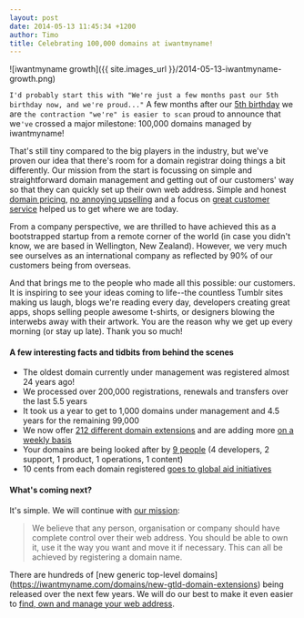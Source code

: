 ```yaml
---
layout: post
date: 2014-05-13 11:45:34 +1200
author: Timo
title: Celebrating 100,000 domains at iwantmyname!
---
```


<!-- excerpt -->

![iwantmyname growth]({{ site.images_url }}/2014-05-13-iwantmyname-growth.png)

`I'd probably start this with "We're just a few months past our 5th birthday now, and we're proud..."` A few months after our [5th birthday](https://iwantmyname.com/blog/2013/12/for-our-birthday-were-giving-back-and-you-should-too.html) we are `the contraction "we're" is easier to scan` proud to announce that we`'ve` crossed a major milestone: 100,000 domains managed by iwantmyname!

That's still tiny compared to the big players in the industry, but we've proven our idea that there's room for a domain registrar doing things a bit differently. Our mission from the start is focussing on simple and straightforward domain management and getting out of our customers' way so that they can quickly set up their own web address. Simple and honest [domain pricing](https://iwantmyname.com/domains/domain-name-registration-list-of-extensions), [no annoying upselling](https://iwantmyname.com/blog/2013/11/no-upselling-tactics-to-be-found-here.html) and a focus on [great customer service](http://public.nicereply.com/iwantmyname) helped us to get where we are today.

<!-- /excerpt -->

From a company perspective, we are thrilled to have achieved this as a bootstrapped startup from a remote corner of the world (in case you didn't know, we are based in Wellington, New Zealand). However, we very much see ourselves as an international company as reflected by 90% of our customers being from overseas.

And that brings me to the people who made all this possible: our customers. It is inspiring to see your ideas coming to life--the countless Tumblr sites making us laugh, blogs we're reading every day, developers creating great apps, shops selling people awesome t-shirts, or designers blowing the interwebs away with their artwork. You are the reason why we get up every morning (or stay up late). Thank you so much!

#### A few interesting facts and tidbits from behind the scenes

- The oldest domain currently under management was registered almost 24 years ago!
- We processed over 200,000 registrations, renewals and transfers over the last 5.5 years
- It took us a year to get to 1,000 domains under management and 4.5 years for the remaining 99,000
- We now offer [212 different domain extensions](https://iwantmyname.com/domains/domain-name-registration-list-of-extensions) and are adding more [on a weekly basis](https://iwantmyname.com/domains/new-gtld-launch-dates)
- Your domains are being looked after by [9 people](https://iwantmyname.com/about) (4 developers, 2 support, 1 product, 1 operations, 1 content)
- 10 cents from each domain registered [goes to global aid initiatives](https://iwantmyname.com/blog/2013/12/for-our-birthday-were-giving-back-and-you-should-too.html)

#### What's coming next?

It's simple. We will continue with [our mission](https://iwantmyname.com/about):

> We believe that any person, organisation or company should have complete control over their web address. You should be able to own it, use it the way you want and move it if necessary. This can all be achieved by registering a domain name. 

There are hundreds of [new generic top-level domains] (https://iwantmyname.com/domains/new-gtld-domain-extensions) being released over the next few years. We will do our best to make it even easier to [find, own and manage your web address](https://iwantmyname.com).